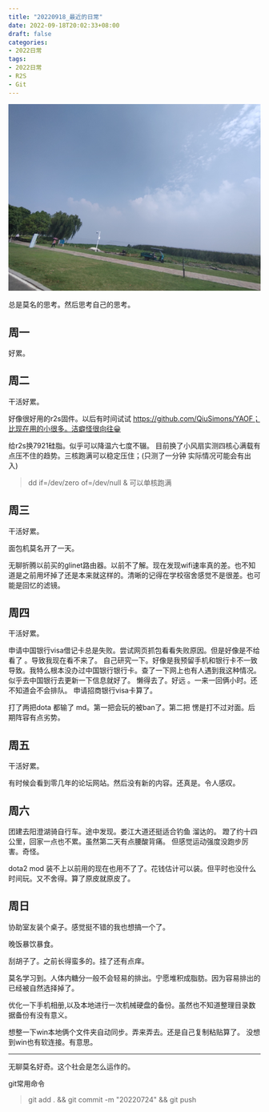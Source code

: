 ```yaml
---
title: "20220918_最近的日常"
date: 2022-09-18T20:02:33+08:00
draft: false
categories:
- 2022日常
tags:
- 2022日常
- R2S
- Git
---
```


![阳澄湖骑行](https://raw.githubusercontent.com/nianyisi/20220717/main/09/IMG_20220917_102418870.jpg)


总是莫名的思考。然后思考自己的思考。

## 周一

好累。

## 周二

干活好累。

好像很好用的r2s固件。以后有时间试试 https://github.com/QiuSimons/YAOF；比现在用的小很多。洁癖怪很向往😀

给r2s换7921硅脂。似乎可以降温六七度不辍。 目前换了小风扇实测四核心满载有点压不住的趋势。三核跑满可以稳定压住；(只测了一分钟 实际情况可能会有出入)

>  dd if=/dev/zero of=/dev/null &    可以单核跑满

## 周三

干活好累。

面包机莫名开了一天。

无聊折腾以前买的glinet路由器。以前不了解。现在发现wifi速率真的差。也不知道是之前用坏掉了还是本来就这样的。清晰的记得在学校宿舍感觉不是很差。也可能是回忆的滤镜。

## 周四

干活好累。

申请中国银行visa借记卡总是失败。尝试网页抓包看看失败原因。但是好像是不给看了 。导致我现在看不来了。
自己研究一下。好像是我预留手机和银行卡不一致导致。我特么根本没办过中国银行银行卡。查了一下网上也有人遇到我这种情况。似乎去中国银行去更新一下信息就好了。 懒得去了。好远 。一来一回俩小时。还不知道会不会排队。 申请招商银行visa卡算了。

打了两把dota 都输了 md。第一把会玩的被ban了。第二把 愣是打不过对面。后期阵容有点劣势。



## 周五

干活好累。

有时候会看到零几年的论坛网站。然后没有新的内容。还真是。令人感叹。

## 周六

团建去阳澄湖骑自行车。途中发现。娄江大道还挺适合钓鱼 溜达的。
蹬了约十四公里，回家一点也不累。虽然第二天有点腰酸背痛。 但感觉运动强度没跑步厉害。奇怪。

dota2 mod 装不上以前用的现在也用不了了。花钱估计可以装。但平时也没什么时间玩。又不舍得。算了原皮就原皮了。



## 周日

协助室友装个桌子。感觉挺不错的我也想搞一个了。

晚饭暴饮暴食。

刮胡子了。之前长得蛮多的。挂了还有点痒。

莫名学习到。人体内糖分一般不会轻易的排出。宁愿堆积成脂肪。因为容易排出的已经被自然选择掉了。

优化一下手机相册,以及本地进行一次机械硬盘的备份。虽然也不知道整理目录数据备份有没有意义。

想整一下win本地俩个文件夹自动同步。弄来弄去。还是自己复制粘贴算了。 没想到win也有软连接。有意思。

---

无聊莫名好奇。这个社会是怎么运作的。

git常用命令

> git add . && git commit -m  "20220724" && git push 